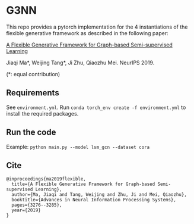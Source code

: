 # G3NN

This repo provides a pytorch implementation for the 4 instantiations of the flexible generative framework as described in the following paper:

[A Flexible Generative Framework for Graph-based Semi-supervised Learning](https://arxiv.org/abs/1905.10769)

Jiaqi Ma\*, Weijing Tang\*, Ji Zhu, Qiaozhu Mei. NeurIPS 2019.

(\*: equal contribution)

## Requirements
See `environment.yml`. Run `conda torch_env create -f environment.yml` to install the required packages.

## Run the code
Example: `python main.py --model lsm_gcn --dataset cora`

## Cite
```
@inproceedings{ma2019flexible,
  title={A Flexible Generative Framework for Graph-based Semi-supervised Learning},
  author={Ma, Jiaqi and Tang, Weijing and Zhu, Ji and Mei, Qiaozhu},
  booktitle={Advances in Neural Information Processing Systems},
  pages={3276--3285},
  year={2019}
}
```
